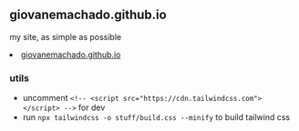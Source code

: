 ## giovanemachado.github.io

my site, as simple as possible

<li><a href="https://giovanemachado.github.io/">giovanemachado.github.io</a></li>

### utils

- uncomment `<!-- <script src="https://cdn.tailwindcss.com"></script> -->` for dev
- run `npx tailwindcss -o stuff/build.css --minify` to build tailwind css
